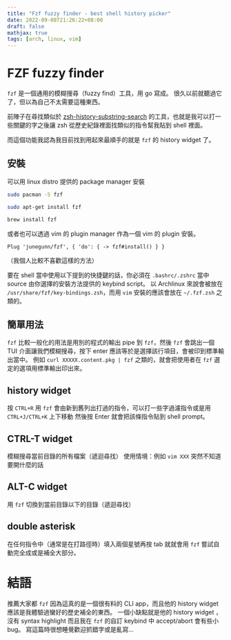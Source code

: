 ```yaml
---
title: "Fzf fuzzy finder - best shell history picker"
date: 2022-09-08T21:26:22+08:00
draft: false
mathjax: true
tags: [arch, linux, vim]
---
```


# FZF fuzzy finder

`fzf` 是一個通用的模糊搜尋（fuzzy find）工具，用 go 寫成。
很久以前就聽過它了，但以為自己不太需要這種東西。

前陣子在尋找類似於 [zsh-history-substring-search](https://github.com/zsh-users/zsh-history-substring-search) 的工具，也就是我可以打一些關鍵的字之後讓 zsh 從歷史紀錄裡面找類似的指令幫我貼到 shell 裡面。

而這個功能我認為我目前找到用起來最順手的就是 `fzf` 的 history widget 了。

## 安裝

可以用 linux distro 提供的 package manager 安裝

```bash
sudo pacman -S fzf
```

```bash
sudo apt-get install fzf
```

```bash
brew install fzf
```

或者也可以透過 vim 的 plugin manager 作為一個 vim 的 plugin 安裝。

```vim
Plug 'junegunn/fzf', { 'do': { -> fzf#install() } }
```

（我個人比較不喜歡這樣的方法）

要在 shell 當中使用以下提到的快捷鍵的話，你必須在 `.bashrc/.zshrc` 當中 source 由你選擇的安裝方法提供的 keybind script。
以 Archlinux 來說會被放在 `/usr/share/fzf/key-bindings.zsh`，而用 `vim` 安裝的應該會放在 `~/.fzf.zsh` 之類的。

## 簡單用法

`fzf` 比較一般化的用法是用別的程式的輸出 pipe 到 `fzf`，然後 `fzf` 會跳出一個 TUI 介面讓我們模糊搜尋，按下 enter 應該等於是選擇該行項目，會被印到標準輸出當中。
例如 `curl XXXXX.content.pkg | fzf` 之類的，就會把使用者在 `fzf` 選定的選項用標準輸出印出來。

## history widget
按 `CTRL+R` 用 `fzf` 會由新到舊列出打過的指令，可以打一些字過濾指令或是用 `CTRL+J/CTRL+K` 上下移動
然後按 Enter 就會把該條指令貼到 shell prompt。

## CTRL-T widget
模糊搜尋當前目錄的所有檔案（遞迴尋找）
使用情境：例如 `vim XXX` 突然不知道要開什麼的話

## ALT-C widget
用 `fzf` 切換到當前目錄以下的目錄（遞迴尋找）

## double asterisk
在任何指令中（通常是在打路徑時）填入兩個星號再按 tab 就就會用 `fzf` 嘗試自動完全成或是補全大部分。

# 結語
推薦大家都 `fzf` 因為這真的是一個很有料的 CLI app，而且他的 history widget 應該是我體驗過蠻好的歷史補全的東西。
一個小缺點就是他的 history widget ，沒有 syntax highlight 而且我在 `fzf` 的自訂 keybind 中 accept/abort 會有些小 bug。
寫這篇時很想睡覺歡迎抓錯字或是亂寫…

